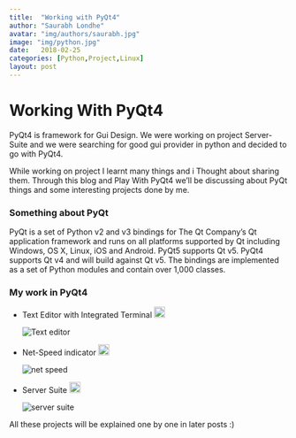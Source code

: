 ```yaml
---
title:  "Working with PyQt4"
author: "Saurabh Londhe"
avatar: "img/authors/saurabh.jpg"
image: "img/python.jpg"
date:   2018-02-25
categories: [Python,Project,Linux]
layout: post
---
```

# Working With PyQt4
PyQt4 is framework for Gui Design. We were working on project Server-Suite  and we were searching for good gui provider in python and decided to go with PyQt4.

While working on project I learnt many things and i Thought about sharing them. Through this blog and Play With PyQt4 we’ll be discussing about PyQt things and some interesting projects done by me.

### Something about PyQt
PyQt is a set of Python v2 and v3 bindings for The Qt Company’s Qt application framework and runs on all platforms supported by Qt including Windows, OS X, Linux, iOS and Android. PyQt5 supports Qt v5. PyQt4 supports Qt v4 and will build against Qt v5. The bindings are implemented as a set of Python modules and contain over 1,000 classes.

### My work in PyQt4
- Text Editor with Integrated Terminal <a href="https://github.com/saurabhlondhe/python-Scripts/blob/master/text_editor.py"><img src="https://saurabhlondhe.com/static/assets/img/landing/github.png" width="20px"></a>
    
    ![Text editor](https://saurabhlondhe.com/static/assets/img/blog/python_pyqt4/saus_editor.gif)
- Net-Speed indicator <a href="https://github.com/saurabhlondhe/python-Scripts/blob/master/net_speed.py"><img src="https://saurabhlondhe.com/static/assets/img/landing/github.png" width="20px"></a>

    ![net speed](https://saurabhlondhe.com/static/assets/img/blog/python_pyqt4/net_stat.gif)
- Server Suite <a href="https://github.com/Server-Suite/Server-Suite"><img src="https://saurabhlondhe.com/static/assets/img/landing/github.png" width="20px"></a>

    ![server suite](https://saurabhlondhe.com/static/assets/img/blog/python_pyqt4/server_suite.gif)


All these projects will be explained one by one in later posts :)